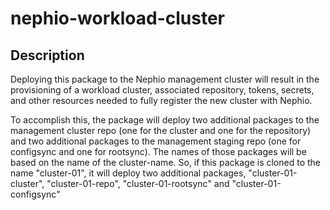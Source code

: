 # nephio-workload-cluster

## Description

Deploying this package to the Nephio management cluster will result in the
provisioning of a workload cluster, associated repository, tokens, secrets,
and other resources needed to fully register the new cluster with Nephio.

To accomplish this, the package will deploy two additional packages to the management
cluster repo (one for the cluster and one for the repository) and two additional packages
to the management staging repo (one for configsync and one for rootsync).
The names of those packages will be based on the name of the cluster-name. So, if this package
is cloned to the name "cluster-01", it will deploy two additional packages,
"cluster-01-cluster", "cluster-01-repo", "cluster-01-rootsync" and "cluster-01-configsync"

